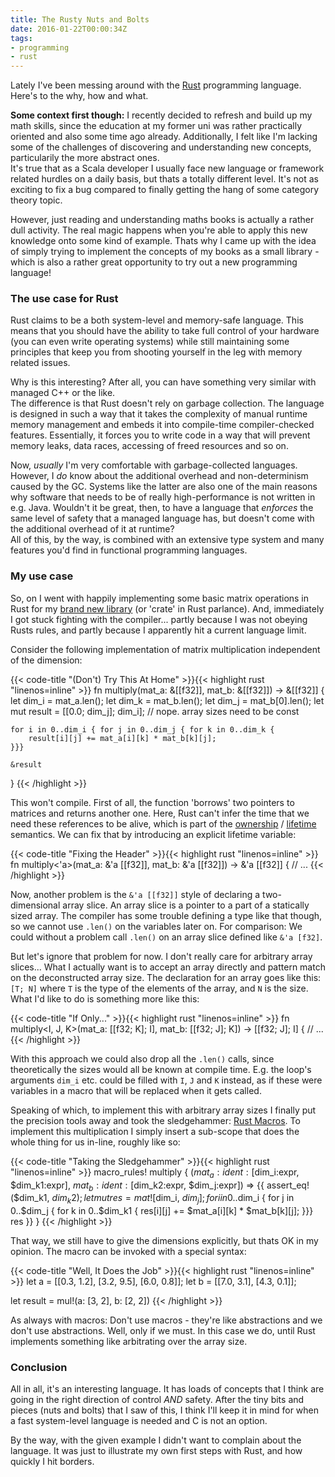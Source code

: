 ```yaml
---
title: The Rusty Nuts and Bolts
date: 2016-01-22T00:00:34Z
tags:
- programming
- rust
---
```


Lately I've been messing around with the [Rust](https://www.rust-lang.org/) programming language. Here's to the why, how and what.

<!--more-->

**Some context first though:** I recently decided to refresh and build up my math skills, since the education at my former uni was rather practically oriented and also some time ago already. Additionally, I felt like I'm lacking some of the challenges of discovering and understanding new concepts, particularily the more abstract ones.<br/>
It's true that as a Scala developer I usually face new language or framework related hurdles on a daily basis, but thats a totally different level. It's not as exciting to fix a bug compared to finally getting the hang of some category theory topic.

However, just reading and understanding maths books is actually a rather dull activity. The real magic happens when you're able to apply this new knowledge onto some kind of example. Thats why I came up with the idea of simply trying to implement the concepts of my books as a small library - which is also a rather great opportunity to try out a new programming language!

### The use case for Rust

Rust claims to be a both system-level and memory-safe language. This means that you should have the ability to take full control of your hardware (you can even write operating systems) while still maintaining some principles that keep you from shooting yourself in the leg with memory related issues.

Why is this interesting? After all, you can have something very similar with managed C++ or the like.<br/>
The difference is that Rust doesn't rely on garbage collection. The language is designed in such a way that it takes the complexity of manual runtime memory management and embeds it into compile-time compiler-checked features. Essentially, it forces you to write code in a way that will prevent memory leaks, data races, accessing of freed resources and so on.

Now, _usually_ I'm very comfortable with garbage-collected languages. However, I _do_ know about the additional overhead and non-determinism caused by the GC. Systems like the latter are also one of the main reasons why software that needs to be of really high-performance is not written in e.g. Java. Wouldn't it be great, then, to have a language that *enforces* the same level of safety that a managed language has, but doesn't come with the additional overhead of it at runtime?<br/>
All of this, by the way, is combined with an extensive type system and many features you'd find in functional programming languages.

### My use case

So, on I went with happily implementing some basic matrix operations in Rust for my [brand new library](https://github.com/ephe-meral/halcyon) (or 'crate' in Rust parlance). And, immediately I got stuck fighting with the compiler... partly because I was not obeying Rusts rules, and partly because I apparently hit a current language limit.

Consider the following implementation of matrix multiplication independent of the dimension:

{{< code-title "(Don't) Try This At Home" >}}{{< highlight rust "linenos=inline" >}}
fn multiply(mat_a: &[[f32]], mat_b: &[[f32]]) -> &[[f32]] {
    let dim_i = mat_a.len();
    let dim_k = mat_b.len();
    let dim_j = mat_b[0].len();
    let mut result = [[0.0; dim_j]; dim_i]; // nope. array sizes need to be const

    for i in 0..dim_i { for j in 0..dim_j { for k in 0..dim_k {
        result[i][j] += mat_a[i][k] * mat_b[k][j];
    }}}

    &result
}
{{< /highlight >}}

This won't compile. First of all, the function 'borrows' two pointers to matrices and returns another one. Here, Rust can't infer the time  that we need these references to be alive, which is part of the [ownership](https://doc.rust-lang.org/book/ownership.html) / [lifetime](https://doc.rust-lang.org/book/lifetimes.html) semantics. We can fix that by introducing an explicit lifetime variable:

{{< code-title "Fixing the Header" >}}{{< highlight rust "linenos=inline" >}}
fn multiply<'a>(mat_a: &'a [[f32]], mat_b: &'a [[f32]]) -> &'a [[f32]] {
    // ...
{{< /highlight >}}

Now, another problem is the `&'a [[f32]]` style of declaring a two-dimensional array slice. An array slice is a pointer to a part of a statically sized array. The compiler has some trouble defining a type like that though, so we cannot use `.len()` on the variables later on. For comparison: We could without a problem call `.len()` on an array slice defined like `&'a [f32]`.

But let's ignore that problem for now. I don't really care for arbitrary array slices... What I actually want is to accept an array directly and pattern match on the deconstructed array size. The declaration for an array goes like this: `[T; N]` where `T` is the type of the elements of the array, and `N` is the size. What I'd like to do is something more like this:

{{< code-title "If Only..." >}}{{< highlight rust "linenos=inline" >}}
fn multiply<I, J, K>(mat_a: [[f32; K]; I], mat_b: [[f32; J]; K]) -> [[f32; J]; I] {
    // ...
{{< /highlight >}}

With this approach we could also drop all the `.len()` calls, since theoretically the sizes would all be known at compile time. E.g. the loop's arguments `dim_i` etc. could be filled with `I`, `J` and `K` instead, as if these were variables in a macro that will be replaced when it gets called.

Speaking of which, to implement this with arbitrary array sizes I finally put the precision tools away and took the sledgehammer: [Rust Macros](https://doc.rust-lang.org/book/macros.html). To implement this multiplication I simply insert a sub-scope that does the whole thing for us in-line, roughly like so:

{{< code-title "Taking the Sledgehammer" >}}{{< highlight rust "linenos=inline" >}}
macro_rules! multiply {
    ($mat_a:ident: [$dim_i:expr, $dim_k1:expr], $mat_b:ident: [$dim_k2:expr, $dim_j:expr]) => {{
        assert_eq!($dim_k1, $dim_k2);
        let mut res = mat![$dim_i, $dim_j];
        for i in 0..$dim_i { for j in 0..$dim_j { for k in 0..$dim_k1 {
            res[i][j] += $mat_a[i][k] * $mat_b[k][j];
        }}}
        res
    }}
}
{{< /highlight >}}

That way, we still have to give the dimensions explicitly, but thats OK in my opinion. The macro can be invoked with a special syntax:

{{< code-title "Well, It Does the Job" >}}{{< highlight rust "linenos=inline" >}}
let a = [[0.3, 1.2], [3.2, 9.5], [6.0, 0.8]];
let b = [[7.0, 3.1], [4.3, 0.1]];

let result = mul!(a: [3, 2], b: [2, 2])
{{< /highlight >}}

As always with macros: Don't use macros - they're like abstractions and we don't use abstractions. Well, only if we must. In this case we do, until Rust implements something like arbitrating over the array size.

### Conclusion

All in all, it's an interesting language. It has loads of concepts that I think are going in the right direction of control _AND_ safety. After the tiny bits and pieces (nuts and bolts) that I saw of this, I think I'll keep it in mind for when a fast system-level language is needed and C is not an option.

By the way, with the given example I didn't want to complain about the language. It was just to illustrate my own first steps with Rust, and how quickly I hit borders.
